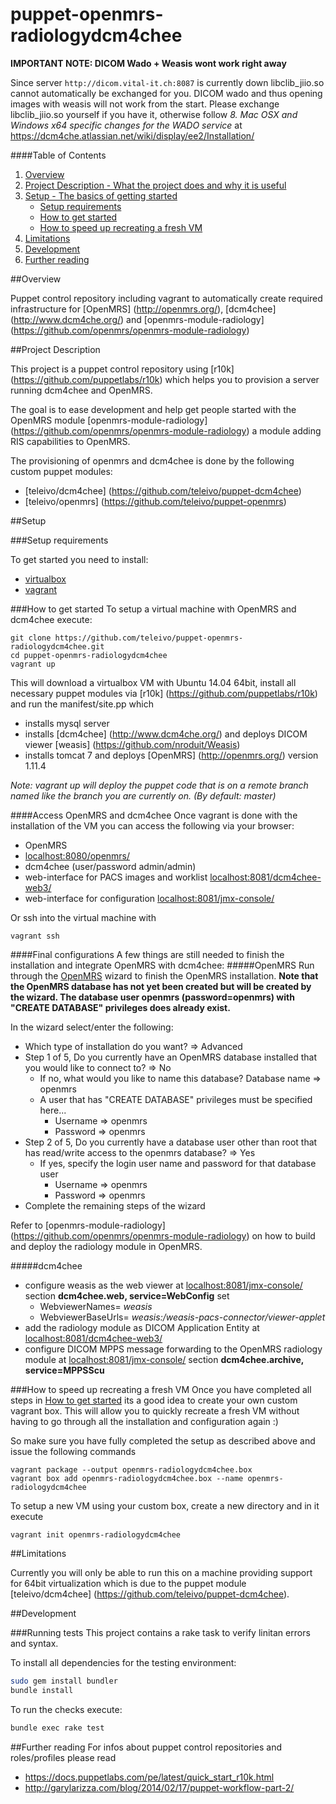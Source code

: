 # puppet-openmrs-radiologydcm4chee

**IMPORTANT NOTE: DICOM Wado + Weasis wont work right away**

Since server `http://dicom.vital-it.ch:8087` is currently down libclib_jiio.so cannot automatically be exchanged for you.
DICOM wado and thus opening images with weasis will not work from the start.
Please exchange libclib_jiio.so yourself if you have it, otherwise follow *8. Mac OSX and Windows x64 specific changes for the WADO service* at https://dcm4che.atlassian.net/wiki/display/ee2/Installation/



####Table of Contents

1. [Overview](#overview)
2. [Project Description - What the project does and why it is useful](#project-description)
3. [Setup - The basics of getting started](#setup)
    * [Setup requirements](#setup-requirements)
    * [How to get started](#how-to-get-started)
    * [How to speed up recreating a fresh VM](#how-to-speed-up-recreating-a-fresh-vm)
4. [Limitations](#limitations)
5. [Development](#development)
6. [Further reading](#further-reading)

##Overview

Puppet control repository including vagrant to automatically create required infrastructure for [OpenMRS] (http://openmrs.org/), [dcm4chee] (http://www.dcm4che.org/) and [openmrs-module-radiology] (https://github.com/openmrs/openmrs-module-radiology)

##Project Description

This project is a puppet control repository using [r10k] (https://github.com/puppetlabs/r10k) which helps you to provision a server running dcm4chee and OpenMRS.

The goal is to ease development and help get people started with the OpenMRS module [openmrs-module-radiology] (https://github.com/openmrs/openmrs-module-radiology) a module adding RIS capabilities to OpenMRS.

The provisioning of openmrs and dcm4chee is done by the following custom puppet modules:
* [teleivo/dcm4chee] (https://github.com/teleivo/puppet-dcm4chee)
* [teleivo/openmrs] (https://github.com/teleivo/puppet-openmrs)

##Setup

###Setup requirements

To get started you need to install:
* [virtualbox](https://www.virtualbox.org/)
* [vagrant](https://www.vagrantup.com/downloads.html)

###How to get started
To setup a virtual machine with OpenMRS and dcm4chee execute:
```
git clone https://github.com/teleivo/puppet-openmrs-radiologydcm4chee.git
cd puppet-openmrs-radiologydcm4chee
vagrant up
```

This will download a virtualbox VM with Ubuntu 14.04 64bit, install all necessary puppet modules via [r10k] (https://github.com/puppetlabs/r10k) and run the manifest/site.pp which
* installs mysql server
* installs [dcm4chee] (http://www.dcm4che.org/) and deploys DICOM viewer [weasis] (https://github.com/nroduit/Weasis)
* installs tomcat 7 and deploys [OpenMRS] (http://openmrs.org/) version 1.11.4

*Note: vagrant up will deploy the puppet code that is on a remote branch named like
the branch you are currently on. (By default: master)*

####Access OpenMRS and dcm4chee
Once vagrant is done with the installation of the VM you can access the following via your browser:
* OpenMRS
 * [localhost:8080/openmrs/](http://localhost:8080/openmrs/)
* dcm4chee (user/password admin/admin)
 * web-interface for PACS images and worklist [localhost:8081/dcm4chee-web3/](http://localhost:8081/dcm4chee-web3/)
 * web-interface for configuration [localhost:8081/jmx-console/](http://localhost:8081/jmx-console/)

Or ssh into the virtual machine with
```
vagrant ssh
```

####Final configurations
A few things are still needed to finish the installation and integrate OpenMRS with dcm4chee:
#####OpenMRS
Run through the [OpenMRS](http://localhost:8080/openmrs/) wizard to finish
the OpenMRS installation. **Note that the OpenMRS database has not yet been created but
will be created by the wizard. The database user openmrs (password=openmrs) with "CREATE
DATABASE" privileges does already exist.**

In the wizard select/enter the following:
* Which type of installation do you want? => Advanced
* Step 1 of 5, Do you currently have an OpenMRS database installed that you
would like to connect to? => No
  - If no, what would you like to name this database? Database name => openmrs
  - A user that has "CREATE DATABASE" privileges must be specified here...
    * Username => openmrs
    * Password => openmrs
* Step 2 of 5, Do you currently have a database user other than root that has
read/write access to the openmrs database? => Yes
  - If yes, specify the login user name and password for that database user
    * Username => openmrs
    * Password => openmrs
* Complete the remaining steps of the wizard

Refer to [openmrs-module-radiology] (https://github.com/openmrs/openmrs-module-radiology) on how to build and deploy the radiology module in OpenMRS.

#####dcm4chee
* configure weasis as the web viewer at [localhost:8081/jmx-console/](http://localhost:8081/jmx-console/) section **dcm4chee.web, service=WebConfig** set
  - WebviewerNames= *weasis*
  - WebviewerBaseUrls= *weasis:/weasis-pacs-connector/viewer-applet*
* add the radiology module as DICOM Application Entity at [localhost:8081/dcm4chee-web3/](http://localhost:8081/dcm4chee-web3/)
* configure DICOM MPPS message forwarding to the OpenMRS radiology module at [localhost:8081/jmx-console/](http://localhost:8081/jmx-console/) section **dcm4chee.archive, service=MPPSScu**

###How to speed up recreating a fresh VM
Once you have completed all steps in [How to get started](#how-to-get-started) its a good idea to create your own custom vagrant box.
This will allow you to quickly recreate a fresh VM without having to go through all the installation and configuration again :)

So make sure you have fully completed the setup as described above and issue the following commands
```
vagrant package --output openmrs-radiologydcm4chee.box
vagrant box add openmrs-radiologydcm4chee.box --name openmrs-radiologydcm4chee
```

To setup a new VM using your custom box, create a new directory and in it execute
```
vagrant init openmrs-radiologydcm4chee
```

##Limitations

Currently you will only be able to run this on a machine providing support for 64bit virtualization which is due to the puppet module [teleivo/dcm4chee] (https://github.com/teleivo/puppet-dcm4chee).

##Development

###Running tests
This project contains a rake task to verify linitan errors and syntax.

To install all dependencies for the testing environment:
```bash
sudo gem install bundler
bundle install
```

To run the checks execute:
```bash
bundle exec rake test
```

##Further reading
For infos about puppet control repositories and roles/profiles please read
* https://docs.puppetlabs.com/pe/latest/quick_start_r10k.html
* http://garylarizza.com/blog/2014/02/17/puppet-workflow-part-2/

